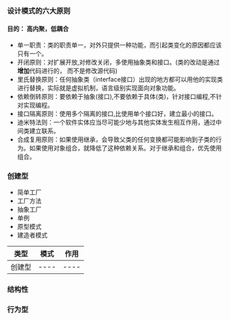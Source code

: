 ### 设计模式的六大原则
#### 目的： 高内聚，低耦合
- 单一职责：类的职责单一，对外只提供一种功能，而引起类变化的原因都应该只有一个。
- 开闭原则：对扩展开放,对修改关闭，多使用抽象类和接口。(类的改动是通过**增加**代码进行的， 而不是修改源代码)
- 里氏替换原则：任何抽象类（interface接口）出现的地方都可以用他的实现类进行替换，实际就是虚拟机制，语言级别实现面向对象功能。
- 依赖倒转原则：要依赖于抽象(接口),不要依赖于具体(类)，针对接口编程,不针对实现编程。
- 接口隔离原则：使用多个隔离的接口,比使用单个接口好，建立最小的接口。
- 迪米特法则：一个软件实体应当尽可能少地与其他实体发生相互作用，通过中间类建立联系。
- 合成复用原则：如果使用继承，会导致父类的任何变换都可能影响到子类的行为。如果使用对象组合，就降低了这种依赖关系。对于继承和组合，优先使用组合。

### 创建型
- 简单工厂
- 工厂方法
- 抽象工厂
- 单例
- 原型模式
- 建造者模式

|类型|模式|作用|
|----|----|----|
|创建型|----|----|

### 结构性

### 行为型

